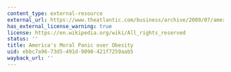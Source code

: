 ```yaml
---
content_type: external-resource
external_url: https://www.theatlantic.com/business/archive/2009/07/americas-moral-panic-over-obesity/22397/
has_external_license_warning: true
license: https://en.wikipedia.org/wiki/All_rights_reserved
status: ''
title: America's Moral Panic over Obesity
uid: ebbc7a96-73d5-491d-9090-421f7259aab5
wayback_url: ''
---
```

